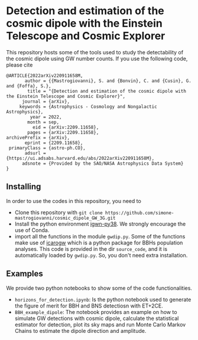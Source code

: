 # Detection and estimation of the cosmic dipole with the Einstein Telescope and Cosmic Explorer

This repository hosts some of the tools used to study the detectability of the cosmic dipole using GW number counts. If you use the following code, please cite

```
@ARTICLE{2022arXiv220911658M,
       author = {{Mastrogiovanni}, S. and {Bonvin}, C. and {Cusin}, G. and {Foffa}, S.},
        title = "{Detection and estimation of the cosmic dipole with the Einstein Telescope and Cosmic Explorer}",
      journal = {arXiv},
     keywords = {Astrophysics - Cosmology and Nongalactic Astrophysics},
         year = 2022,
        month = sep,
          eid = {arXiv:2209.11658},
        pages = {arXiv:2209.11658},
archivePrefix = {arXiv},
       eprint = {2209.11658},
 primaryClass = {astro-ph.CO},
       adsurl = {https://ui.adsabs.harvard.edu/abs/2022arXiv220911658M},
      adsnote = {Provided by the SAO/NASA Astrophysics Data System}
}

```

## Installing

In order to use the codes in this repository, you need to

* Clone this repository with `git clone https://github.com/simone-mastrogiovanni/cosmic_dipole_GW_3G.git`
* Install the python environment [igwn-py38](https://computing.docs.ligo.org/conda/environments/igwn-py38/). We strongly encourage the use of Conda.
* import all the functions in the module `gwdip.py`. Some of the functions make use of [icarogw](https://git.ligo.org/cbc-cosmo/icarogw/-/tree/main/icarogw) which is a python package for BBHs population analyses. This code is provided in the dir `source_code`, and it is automatically loaded by `gwdip.py`. So, you don't need extra installation.

## Examples

We provide two python notebooks to show some of the code functionalities.

* `horizons_for_detection.ipynb`: Is the python notebook used to generate the figure of merit for BBH and BNS detectiosn with ET+2CE.
* `BBH_example_dipole`: The notebook provides an example on how to simulate GW detections with cosmic dipole, calculate the statistical estimator for detection, plot its sky maps and run Monte Carlo Markov Chains to estimate the dipole direction and amplitude.

